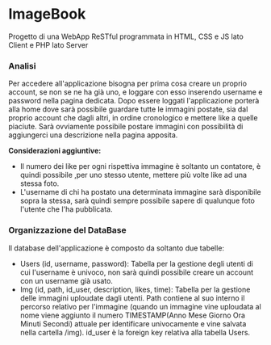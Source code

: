 # ImageBook
Progetto di una WebApp ReSTful programmata in HTML, CSS e JS lato Client e PHP lato Server

### Analisi
Per accedere all'applicazione bisogna per prima cosa creare un proprio account, se non se ne ha già uno, e loggare con esso inserendo username e password nella pagina dedicata. Dopo essere loggati l'applicazione porterà alla home dove sarà possibile guardare tutte le immagini postate, sia dal proprio account che dagli altri, in ordine cronologico e mettere like a quelle piaciute. Sarà ovviamente possibile postare immagini con possibilità di aggiungerci una descrizione nella pagina apposita.

**Considerazioni aggiuntive:**
 - Il numero dei like per ogni rispettiva immagine è soltanto un contatore, è quindi possibile ,per uno stesso utente, mettere più volte like ad una stessa foto.
- L'username di chi ha postato una determinata immagine sarà disponibile sopra la stessa, sarà quindi sempre possibile sapere di qualunque foto l'utente che l'ha pubblicata.

### Organizzazione del DataBase
Il database dell'applicazione è composto da soltanto due tabelle:
- Users (id, username, password): Tabella per la gestione degli utenti di cui l'username è univoco, non sarà quindi possibile creare un account con un username già usato.
- Img (id, path, id_user, description, likes, time): Tabella per la gestione delle immagini uploudate dagli utenti. Path contiene al suo interno il percorso relativo per l'immagine (quando un immagine vine uploudata al nome viene aggiunto il numero TIMESTAMP(Anno Mese Giorno Ora Minuti Secondi) attuale per identificare univocamente e vine salvata nella cartella /img). id_user è la foreign key relativa alla tabella Users.
